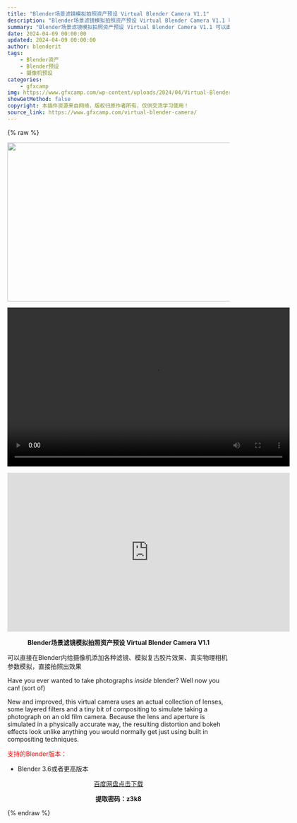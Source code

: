 ```yaml
---
title: "Blender场景滤镜模拟拍照资产预设 Virtual Blender Camera V1.1"
description: "Blender场景滤镜模拟拍照资产预设 Virtual Blender Camera V1.1 可以直接在Blender内给摄像机添加各种滤镜、模拟复古胶片效果、真实物理相机参数模拟，直接拍照出效果 ..."
summary: "Blender场景滤镜模拟拍照资产预设 Virtual Blender Camera V1.1 可以直接在Blender内给摄像机添加各种滤镜、模拟复古胶片效果、真实物理相机参数模拟，直接拍照出效果 ..."
date: 2024-04-09 00:00:00
updated: 2024-04-09 00:00:00
author: blenderit
tags: 
    - Blender资产
    - Blender预设
    - 摄像机预设
categories:
    - gfxcamp
img: https://www.gfxcamp.com/wp-content/uploads/2024/04/Virtual-Blender-Camera.jpg
showGetMethod: false
copyright: 本插件资源来自网络，版权归原作者所有，仅供交流学习使用！
source_link: https://www.gfxcamp.com/virtual-blender-camera/
---
```


{% raw %}
<div><p><img decoding="async" class="aligncenter size-full wp-image-120772" src="https://www.gfxcamp.com/wp-content/uploads/2024/04/Virtual-Blender-Camera.jpg" data-src="https://www.gfxcamp.com/wp-content/uploads/2024/04/Virtual-Blender-Camera.jpg" alt="" width="640" height="360" data-srcset="https://www.gfxcamp.com/wp-content/uploads/2024/04/Virtual-Blender-Camera.jpg 640w, https://www.gfxcamp.com/wp-content/uploads/2024/04/Virtual-Blender-Camera-150x84.jpg 150w" data-sizes="(max-width: 640px) 100vw, 640px"><br>
</p><center><div style="width: 640px;" class="wp-video"><!--[if lt IE 9]><script>document.createElement('video');</script><![endif]-->
<video class="wp-video-shortcode" id="video-120771-1" width="640" height="360" preload="true" controls="controls"><source type="video/mp4" src="http://cloud.video.taobao.com/play/u/null/p/1/e/6/t/1/457000529510.mp4?_=1"></source><a href="http://cloud.video.taobao.com/play/u/null/p/1/e/6/t/1/457000529510.mp4">http://cloud.video.taobao.com/play/u/null/p/1/e/6/t/1/457000529510.mp4</a></video></div></center><p style="text-align: center;"><iframe loading="lazy" src="https://player.youku.com/embed/XNjM4NzI1MjQxNg==" width="640" height="360" frameborder="0" allowfullscreen="allowfullscreen" data-mce-fragment="1"></iframe></p><p style="text-align: center;"><strong>Blender场景滤镜模拟拍照资产预设 Virtual Blender Camera V1.1</strong></p><p>可以直接在Blender内给摄像机添加各种滤镜、模拟复古胶片效果、真实物理相机参数模拟，直接拍照出效果</p><p data-pm-slice="1 1 []">Have you ever wanted to take photographs <em>inside</em> blender? Well now you can! (sort of)</p><p>New and improved, this virtual camera uses an actual collection of lenses, some layered filters and a tiny bit of compositing to simulate taking a photograph on an old film camera. Because the lens and aperture is simulated in a physically accurate way, the resulting distortion and bokeh effects look unlike anything you would normally get just using built in compositing techniques.</p><p style="text-align: left;"><span style="color: #ff0000;">支持的Blender版本：</span></p><ul>
<li style="text-align: left;">Blender 3.6或者更高版本</li>
</ul><p style="text-align: center;"><a class="maxbutton-3 maxbutton maxbutton-baidu" target="_blank" rel="noopener" href="https://pan.baidu.com/s/1Qcs2Q_ex6TwncOQf7va_Uw?pwd=z3k8"><span class="mb-text">百度网盘点击下载</span></a></p><p style="text-align: center;"><strong>提取密码：z3k8</strong></p></div>
<div style="display: none">gfxcamp</div>
{% endraw %}